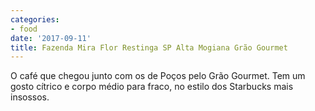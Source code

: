 ```yaml
---
categories:
- food
date: '2017-09-11'
title: Fazenda Mira Flor Restinga SP Alta Mogiana Grão Gourmet
---
```


O café que chegou junto com os de Poços pelo Grão Gourmet. Tem um gosto cítrico e corpo médio para fraco, no estilo dos Starbucks mais insossos.